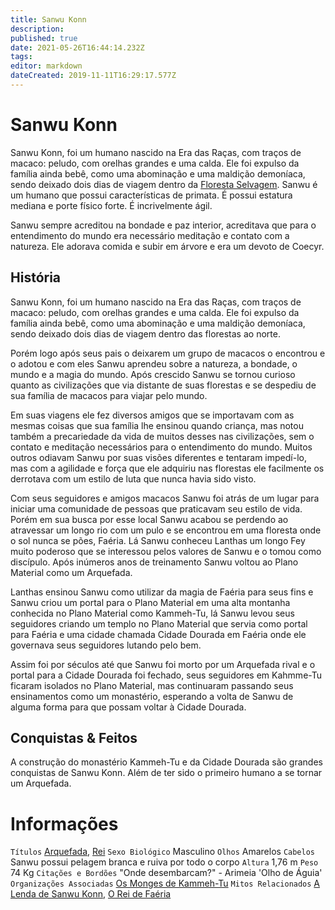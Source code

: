 ```yaml
---
title: Sanwu Konn
description: 
published: true
date: 2021-05-26T16:44:14.232Z
tags: 
editor: markdown
dateCreated: 2019-11-11T16:29:17.577Z
---
```


<!-- SUBTITLE: Visão geral sobre Sanwu Konn -->

# Sanwu Konn
Sanwu Konn, foi um humano nascido na Era das Raças, com traços de macaco: peludo, com orelhas grandes e uma calda. Ele foi expulso da família ainda bebê, como uma abominação e uma maldição demoníaca, sendo deixado dois dias de viagem dentro da [Floresta Selvagem](). Sanwu é um humano que possui características de primata. É possui estatura mediana e porte físico forte. É incrivelmente ágil.

Sanwu sempre acreditou na bondade e paz interior, acreditava que para o entendimento do mundo era necessário meditação e contato com a natureza. Ele adorava comida e subir em árvore e era um devoto de Coecyr.

## História
Sanwu Konn, foi um humano nascido na Era das Raças, com traços de macaco: peludo, com orelhas grandes e uma calda. Ele foi expulso da família ainda bebê, como uma abominação e uma maldição demoníaca, sendo deixado dois dias de viagem dentro das florestas ao norte.

Porém logo após seus pais o deixarem um grupo de macacos o encontrou e o adotou e com eles Sanwu aprendeu sobre a natureza, a bondade, o mundo e a magia do mundo. Após crescido Sanwu se tornou curioso quanto as civilizações que via distante de suas florestas e se despediu de sua família de macacos para viajar pelo mundo. 

Em suas viagens ele fez diversos amigos que se importavam com as mesmas coisas que sua família lhe ensinou quando criança, mas notou também a precariedade da vida de muitos desses nas civilizações, sem o contato e meditação necessários para o entendimento do mundo. Muitos outros odiavam Sanwu por suas visões diferentes e tentaram impedí-lo, mas com a agilidade e força que ele adquiriu nas florestas ele facilmente os derrotava com um estilo de luta que nunca havia sido visto.

Com seus seguidores e amigos macacos Sanwu foi atrás de um lugar para iniciar uma comunidade de pessoas que praticavam seu estilo de vida. Porém em sua busca por esse local Sanwu acabou se perdendo ao atravessar um longo rio com um pulo e se encontrou em uma floresta onde o sol nunca se pões, Faéria. Lá Sanwu conheceu Lanthas um longo Fey muito poderoso que se interessou pelos valores de Sanwu e o tomou como discípulo. Após inúmeros anos de treinamento Sanwu voltou ao Plano Material como um Arquefada. 

Lanthas ensinou Sanwu como utilizar da magia de Faéria para seus fins e Sanwu criou um portal para o Plano Material em uma alta montanha conhecida no Plano Material como Kammeh-Tu, lá Sanwu levou seus seguidores criando um templo no Plano Material que servia como portal para Faéria e uma cidade chamada Cidade Dourada em Faéria onde ele governava seus seguidores lutando pelo bem.

Assim foi por séculos até que Sanwu foi morto por um Arquefada rival e o portal para a Cidade Dourada foi fechado, seus seguidores em Kahmme-Tu ficaram isolados no Plano Material, mas continuaram passando seus ensinamentos como um monastério, esperando a volta de Sanwu de alguma forma para que possam voltar à Cidade Dourada.

## Conquistas & Feitos
A construção do monastério Kammeh-Tu e da Cidade Dourada são grandes conquistas de Sanwu Konn. Além de ter sido o primeiro humano a se tornar um Arquefada.

# Informações
`Títulos` [Arquefada](/rankings-e-titulos/magico/arquefada), [Rei](/rankings-e-titulos/rei-cidade-dourada)
`Sexo Biológico` Masculino
`Olhos` Amarelos
`Cabelos` Sanwu possui pelagem branca e ruiva por todo o corpo
`Altura` 1,76 m
`Peso` 74 Kg
`Citações e Bordões` "Onde desembarcam?" - Arimeia 'Olho de Águia'
`Organizações Associadas` [Os Monges de Kammeh-Tu](/faccoes/faccoes-independentes/os-monges-de-kammeh-tu)
`Mitos Relacionados` [A Lenda de Sanwu Konn](/lendas-e-eventos/a-lenda-de-sanwu-konn), [O Rei de Faéria]()
